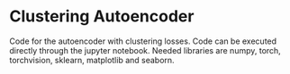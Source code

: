 # Clustering Autoencoder
Code for the autoencoder with clustering losses. 
Code can be executed directly through the jupyter notebook. 
Needed libraries are numpy, torch, torchvision, sklearn, matplotlib and seaborn.
